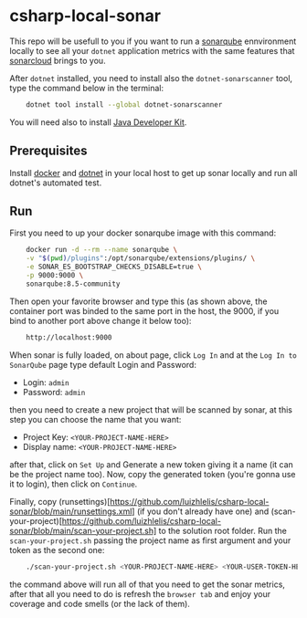 # csharp-local-sonar

This repo will be usefull to you if you want to run a [sonarqube](https://docs.sonarqube.org/latest/analysis/coverage/) ennvironment locally to see all your `dotnet` application metrics with the same features that [sonarcloud](https://sonarcloud.io) brings to you.

After `dotnet` installed, you need to install also the `dotnet-sonarscanner` tool, type the command below in the terminal:

``` bash
    dotnet tool install --global dotnet-sonarscanner
```

You will need also to install [Java Developer Kit](https://www.oracle.com/java/technologies/javase-jdk15-downloads.html).

## Prerequisites

Install [docker](https://www.docker.com/products/docker-desktop) and [dotnet](https://dotnet.microsoft.com/download) in your local host to get up sonar locally and run all dotnet's automated test.

## Run

First you need to up your docker sonarqube image with this command:

``` bash
    docker run -d --rm --name sonarqube \
    -v "$(pwd)/plugins":/opt/sonarqube/extensions/plugins/ \
    -e SONAR_ES_BOOTSTRAP_CHECKS_DISABLE=true \
    -p 9000:9000 \
    sonarqube:8.5-community
```

Then open your favorite browser and type this (as shown above, the container port was binded to the same port in the host, the 9000, if you bind to another port above change it below too):

``` bash
    http://localhost:9000
```

When sonar is fully loaded, on about page, click `Log In` and at the `Log In to SonarQube` page type default Login and Password:

- Login: `admin`
- Password: `admin`

then you need to create a new project that will be scanned by sonar, at this step you can choose the name that you want:

- Project Key: `<YOUR-PROJECT-NAME-HERE>`
- Display name: `<YOUR-PROJECT-NAME-HERE>`

after that, click on `Set Up` and Generate a new token giving it a name (it can be the project name too). Now, copy the generated token (you're gonna use it to login), then click on `Continue`.


Finally, copy (runsettings)[https://github.com/luizhlelis/csharp-local-sonar/blob/main/runsettings.xml] (if you don't already have one) and (scan-your-project)[https://github.com/luizhlelis/csharp-local-sonar/blob/main/scan-your-project.sh] to the solution root folder. Run the `scan-your-project.sh` passing the project name as first argument and your token as the second one:

``` bash
    ./scan-your-project.sh <YOUR-PROJECT-NAME-HERE> <YOUR-USER-TOKEN-HERE>
```

the command above will run all of that you need to get the sonar metrics, after that all you need to do is refresh the `browser tab` and enjoy your coverage and code smells (or the lack of them).
